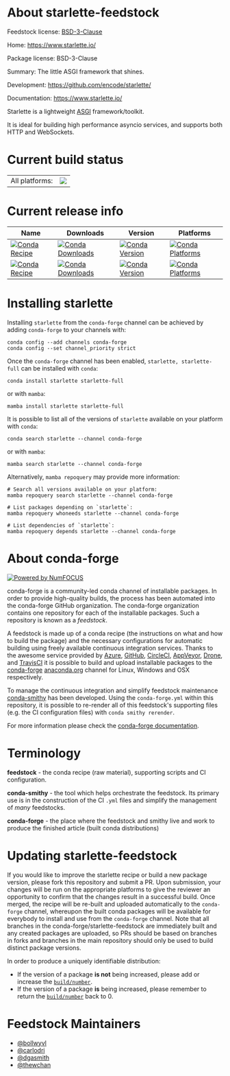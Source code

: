 About starlette-feedstock
=========================

Feedstock license: [BSD-3-Clause](https://github.com/conda-forge/starlette-feedstock/blob/main/LICENSE.txt)

Home: https://www.starlette.io/

Package license: BSD-3-Clause

Summary: The little ASGI framework that shines.

Development: https://github.com/encode/starlette/

Documentation: https://www.starlette.io/

Starlette is a lightweight [ASGI](https://asgi.readthedocs.io/en/latest/)
framework/toolkit.

It is ideal for building high performance asyncio services, and supports
both HTTP and WebSockets.

Current build status
====================


<table><tr><td>All platforms:</td>
    <td>
      <a href="https://dev.azure.com/conda-forge/feedstock-builds/_build/latest?definitionId=4344&branchName=main">
        <img src="https://dev.azure.com/conda-forge/feedstock-builds/_apis/build/status/starlette-feedstock?branchName=main">
      </a>
    </td>
  </tr>
</table>

Current release info
====================

| Name | Downloads | Version | Platforms |
| --- | --- | --- | --- |
| [![Conda Recipe](https://img.shields.io/badge/recipe-starlette-green.svg)](https://anaconda.org/conda-forge/starlette) | [![Conda Downloads](https://img.shields.io/conda/dn/conda-forge/starlette.svg)](https://anaconda.org/conda-forge/starlette) | [![Conda Version](https://img.shields.io/conda/vn/conda-forge/starlette.svg)](https://anaconda.org/conda-forge/starlette) | [![Conda Platforms](https://img.shields.io/conda/pn/conda-forge/starlette.svg)](https://anaconda.org/conda-forge/starlette) |
| [![Conda Recipe](https://img.shields.io/badge/recipe-starlette--full-green.svg)](https://anaconda.org/conda-forge/starlette-full) | [![Conda Downloads](https://img.shields.io/conda/dn/conda-forge/starlette-full.svg)](https://anaconda.org/conda-forge/starlette-full) | [![Conda Version](https://img.shields.io/conda/vn/conda-forge/starlette-full.svg)](https://anaconda.org/conda-forge/starlette-full) | [![Conda Platforms](https://img.shields.io/conda/pn/conda-forge/starlette-full.svg)](https://anaconda.org/conda-forge/starlette-full) |

Installing starlette
====================

Installing `starlette` from the `conda-forge` channel can be achieved by adding `conda-forge` to your channels with:

```
conda config --add channels conda-forge
conda config --set channel_priority strict
```

Once the `conda-forge` channel has been enabled, `starlette, starlette-full` can be installed with `conda`:

```
conda install starlette starlette-full
```

or with `mamba`:

```
mamba install starlette starlette-full
```

It is possible to list all of the versions of `starlette` available on your platform with `conda`:

```
conda search starlette --channel conda-forge
```

or with `mamba`:

```
mamba search starlette --channel conda-forge
```

Alternatively, `mamba repoquery` may provide more information:

```
# Search all versions available on your platform:
mamba repoquery search starlette --channel conda-forge

# List packages depending on `starlette`:
mamba repoquery whoneeds starlette --channel conda-forge

# List dependencies of `starlette`:
mamba repoquery depends starlette --channel conda-forge
```


About conda-forge
=================

[![Powered by
NumFOCUS](https://img.shields.io/badge/powered%20by-NumFOCUS-orange.svg?style=flat&colorA=E1523D&colorB=007D8A)](https://numfocus.org)

conda-forge is a community-led conda channel of installable packages.
In order to provide high-quality builds, the process has been automated into the
conda-forge GitHub organization. The conda-forge organization contains one repository
for each of the installable packages. Such a repository is known as a *feedstock*.

A feedstock is made up of a conda recipe (the instructions on what and how to build
the package) and the necessary configurations for automatic building using freely
available continuous integration services. Thanks to the awesome service provided by
[Azure](https://azure.microsoft.com/en-us/services/devops/), [GitHub](https://github.com/),
[CircleCI](https://circleci.com/), [AppVeyor](https://www.appveyor.com/),
[Drone](https://cloud.drone.io/welcome), and [TravisCI](https://travis-ci.com/)
it is possible to build and upload installable packages to the
[conda-forge](https://anaconda.org/conda-forge) [anaconda.org](https://anaconda.org/)
channel for Linux, Windows and OSX respectively.

To manage the continuous integration and simplify feedstock maintenance
[conda-smithy](https://github.com/conda-forge/conda-smithy) has been developed.
Using the ``conda-forge.yml`` within this repository, it is possible to re-render all of
this feedstock's supporting files (e.g. the CI configuration files) with ``conda smithy rerender``.

For more information please check the [conda-forge documentation](https://conda-forge.org/docs/).

Terminology
===========

**feedstock** - the conda recipe (raw material), supporting scripts and CI configuration.

**conda-smithy** - the tool which helps orchestrate the feedstock.
                   Its primary use is in the construction of the CI ``.yml`` files
                   and simplify the management of *many* feedstocks.

**conda-forge** - the place where the feedstock and smithy live and work to
                  produce the finished article (built conda distributions)


Updating starlette-feedstock
============================

If you would like to improve the starlette recipe or build a new
package version, please fork this repository and submit a PR. Upon submission,
your changes will be run on the appropriate platforms to give the reviewer an
opportunity to confirm that the changes result in a successful build. Once
merged, the recipe will be re-built and uploaded automatically to the
`conda-forge` channel, whereupon the built conda packages will be available for
everybody to install and use from the `conda-forge` channel.
Note that all branches in the conda-forge/starlette-feedstock are
immediately built and any created packages are uploaded, so PRs should be based
on branches in forks and branches in the main repository should only be used to
build distinct package versions.

In order to produce a uniquely identifiable distribution:
 * If the version of a package **is not** being increased, please add or increase
   the [``build/number``](https://docs.conda.io/projects/conda-build/en/latest/resources/define-metadata.html#build-number-and-string).
 * If the version of a package **is** being increased, please remember to return
   the [``build/number``](https://docs.conda.io/projects/conda-build/en/latest/resources/define-metadata.html#build-number-and-string)
   back to 0.

Feedstock Maintainers
=====================

* [@bollwyvl](https://github.com/bollwyvl/)
* [@carlodri](https://github.com/carlodri/)
* [@dgasmith](https://github.com/dgasmith/)
* [@thewchan](https://github.com/thewchan/)

